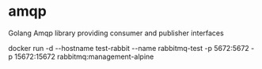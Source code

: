 # amqp
Golang Amqp library providing consumer and publisher interfaces

 docker run -d --hostname test-rabbit --name rabbitmq-test -p 5672:5672 -p 15672:15672 rabbitmq:management-alpine
